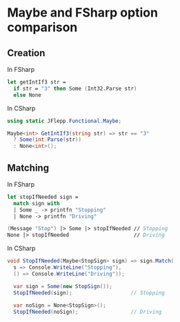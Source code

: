 # Maybe and FSharp option comparison

## Creation

In FSharp

~~~ fs
let getIntIf3 str =
  if str = "3" then Some (Int32.Parse str)
  else None
~~~

In CSharp

~~~ cs
using static JFlepp.Functional.Maybe;

Maybe<int> GetIntIf3(string str) => str == "3"
  ? Some(int.Parse(str))
  : None<int>();
~~~

## Matching

In FSharp

``` fs
let stopIfNeeded sign =
  match sign with
  | Some _ -> printfn "Stopping"
  | None -> printfn "Driving"

(Message "Stop") |> Some |> stopIfNeeded // Stopping
None |> stopIfNeeded                     // Driving
```

In CSharp

``` cs
void StopIfNeeded(Maybe<StopSign> sign) => sign.Match(
  s => Console.WriteLine("Stopping"),
  () => Console.WriteLine("Driving"));

  var sign = Some(new StopSign());
  StopIfNeeded(sign);                   // Stopping
	
  var noSign = None<StopSign>();
  StopIfNeeded(noSign);                 // Driving
```
